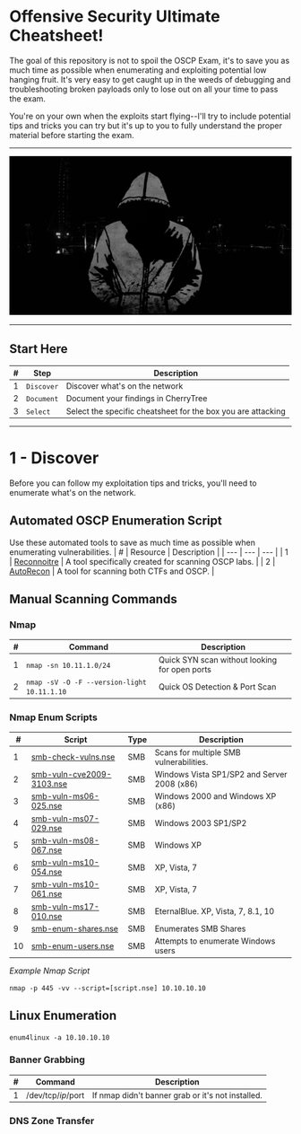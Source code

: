 # Offensive Security Ultimate Cheatsheet!
The goal of this repository is not to spoil the OSCP Exam, it's to save you as much time as possible when enumerating and exploiting potential low hanging fruit.  It's very easy to get caught up in the weeds of debugging and troubleshooting broken payloads only to lose out on all your time to pass the exam.

You're on your own when the exploits start flying--I'll try to include potential tips and tricks you can try but it's up to you to fully understand the proper material before starting the exam.

-------------

![Hacker](lol_hoody.jpg)

-------------

## Start Here
| # | Step | Description |
| --- | --- | --- |
| 1 | `Discover` | Discover what's on the network |
| 2 | `Document` | Document your findings in CherryTree |
| 3 | `Select` | Select the specific cheatsheet for the box you are attacking |

-------------
# 1 - Discover
Before you can follow my exploitation tips and tricks, you'll need to enumerate what's on the network.

## Automated OSCP Enumeration Script
Use these automated tools to save as much time as possible when enumerating vulnerabilities.
| # | Resource | Description |
| --- | --- | --- |
| 1 | [Reconnoitre](https://github.com/codingo/Reconnoitre) | A tool specifically created for scanning OSCP labs. |
| 2 | [AutoRecon](https://github.com/Tib3rius/AutoRecon) | A tool for scanning both CTFs and OSCP. |


## Manual Scanning Commands

### Nmap
| # | Command | Description |
| --- | --- | --- |
| 1 | `nmap -sn 10.11.1.0/24` | Quick SYN scan without looking for open ports  |
| 2 | `nmap -sV -O -F --version-light 10.11.1.10` | Quick OS Detection & Port Scan  |

### Nmap Enum Scripts
| # | Script | Type | Description |
| --- | --- | --- | --- |
| 1 | [smb-check-vulns.nse](https://github.com/mubix/tools/blob/master/nmap/scripts/smb-check-vulns.nse) | SMB  | Scans for multiple SMB vulnerabilities. |
| 2 | [smb-vuln-cve2009-3103.nse](https://www.exploit-db.com/exploits/9594) | SMB  | Windows Vista SP1/SP2 and Server 2008 (x86) |
| 3 | [smb-vuln-ms06-025.nse](https://www.exploit-db.com/exploits/1940) | SMB | Windows 2000 and Windows XP (x86) |
| 4 | [smb-vuln-ms07-029.nse](https://www.exploit-db.com/exploits/16366) | SMB | Windows 2003 SP1/SP2 |
| 5 | [smb-vuln-ms08-067.nse](https://www.exploit-db.com/exploits/40279) | SMB | Windows XP |
| 6 | [smb-vuln-ms10-054.nse](https://www.exploit-db.com/exploits/14607) | SMB | XP, Vista, 7 |
| 7 | [smb-vuln-ms10-061.nse](https://www.exploit-db.com/exploits/16361) | SMB | XP, Vista, 7 |
| 8 | [smb-vuln-ms17-010.nse](https://www.exploit-db.com/exploits/42315) | SMB | EternalBlue.  XP, Vista, 7, 8.1, 10 |
| 9 | [smb-enum-shares.nse](https://github.com/nmap/nmap/blob/master/scripts/smb-enum-shares.nse) | SMB | Enumerates SMB Shares |
| 10 | [smb-enum-users.nse](https://github.com/nmap/nmap/blob/master/scripts/smb-enum-users.nse) | SMB | Attempts to enumerate Windows users |

*Example Nmap Script*
```
nmap -p 445 -vv --script=[script.nse] 10.10.10.10
```

## Linux Enumeration
```
enum4linux -a 10.10.10.10
```

### Banner Grabbing
| # | Command | Description |
| --- | --- | --- |
| 1 | /dev/tcp/$ip/$port | If nmap didn't banner grab or it's not installed. |

### DNS Zone Transfer

